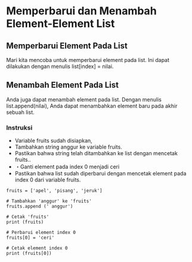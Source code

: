# Memperbarui dan Menambah Element-Element List


## Memperbarui Element Pada List
Mari kita mencoba untuk memperbarui element pada list.
Ini dapat dilakukan dengan menulis list[index] = nilai.

## Menambah Element Pada List
Anda juga dapat menambah element pada list.
Dengan menulis list.append(nilai), Anda dapat menambahkan element baru pada akhir sebuah list.

### Instruksi 
- Variable fruits sudah disiapkan,
- Tambahkan string anggur ke variable fruits. 
- Pastikan bahwa string telah ditambahkan ke list dengan mencetak fruits..
- ・Ganti element pada index 0 menjadi  ceri
- Pastikan bahwa list sudah diperbarui dengan mencetak element pada index 0 dari variable fruits.


```
fruits = ['apel', 'pisang', 'jeruk']

# Tambahkan 'anggur' ke 'fruits'
fruits.append (' anggur')

# Cetak 'fruits'
print (fruits)

# Perbarui element index 0
fruits[0] = 'ceri'

# Cetak element index 0
print (fruits[0])

```
